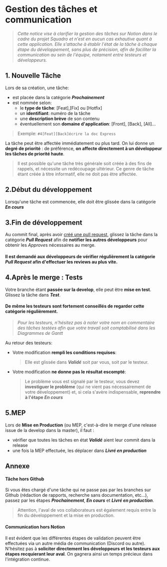 # Gestion des tâches et communication

>*Cette notice vise à clarifier la gestion des tâches sur Notion dans le cadre du projet Squadro et n'est en aucun cas exhautive quant à cette application. Elle s'attache à établir l'état de la tâche à chaque étape du développement, sans plus de précision, afin de faciliter la communication au sein de l'équipe, notament entre testeurs et développeurs.*

## 1. Nouvelle Tâche
Lors de sa création, une tâche:
* est placée dans la catégorie ***Prochainement***
* est nommée selon:
    * le **type de tâche**: [Feat],[Fix] ou [Hotfix]
    * un **identifiant**: numéro de la tâche
    * une **description brève** de son contenu
    * éventuellement son **domaine d'application**: [Front], [Back], [All]...

>Exemple: 
>`#4[Feat][Back]écrire la doc Express`

La tâche peut être affectée immédiatement ou plus tard. 
On lui donne un **degré de priorité** : de préférence, **on affecte directement à un développeur les tâches de priorité haute**.

>Il est possible qu'une tâche très générale soit créée à des fins de rappels, et nécessite un redécoupage ultérieur. Ce genre de tâche étant créée à titre informatif, elle ne doit pas être affectée. 

## 2.Début du développement
Lorsqu'une tâche est commencée, elle doit être glissée dans la catégorie ***En cours***

## 3.Fin de développement
Au commit final, après avoir [créé une pull request](../Gitflow/Starting%20on%20tasks.md/#4.-soumettre-la-branche-à-une-pull-request), glissez la tâche dans la catégorie ***Pull Request*** afin de **notifier les autres développeurs** pour obtenir les *Approve*s nécessaires au merge.

#### Il est demandé aux développeurs de vérifier régulièrement la catégorie *Pull Request* afin d'effectuer les reviews au plus vite.

## 4.Après le merge : Tests
Votre branche étant **passée sur la develop**, elle peut être **mise en test**. Glissez la tâche dans ***Test***. 

#### De même les testeurs sont fortement conseillés de regarder cette catégorie régulièrement. 

>*Pour les testeurs, n'hésitez pas à noter votre nom en commentaire des tâches testées afin que votre travail soit comptabilisé dans les Diagrammes de Gantt*

Au retour des testeurs:
* Votre modification **rempli les conditions requises**:
    >Elle est glissée dans ***Validé*** soit par vous, soit par le testeur. 
* Votre modification **ne donne pas le résultat escompté**:
    >Le problème vous est signalé par le testeur, vous devez **investiguer le problème** (qui ne vient pas nécessairement de votre développement) et, si cela s'avère indispensable, **reprendre à l'étape *En cours***


## 5.MEP

Lors de **Mise en Production** (ou MEP, c'est-à-dire le merge d'une release issue de la develop dans la master), il faut :
* vérifier que toutes les tâches en état ***Validé*** aient leur commit dans la release
* une fois la MEP effectuée, les déplacer dans ***Livré en production***

## Annexe 

#### Tâche hors Github

Si vous êtes chargé d'une tâche qui ne passe pas par les branches sur Github (rédaction de rapports, recherche sans documentation, etc...), passez par les étapes ***Prochainement***, ***En cours*** et ***Livré en production***.
>Attention, l'aval de vos collaborateurs est également requis entre la fin du développement et la mise en production.

#### Communication hors Notion
Il est évident que les différentes étapes de validation peuvent être effectuées via un autre média de communication (Discord ou autre). N'hésitez pas à **soliciter directement les développeurs et les testeurs aux étapes recquierant leur aval**. On gagnera ainsi un temps précieux dans l'intégration continue. 

